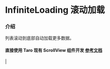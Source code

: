 # InfiniteLoading 滚动加载

### 介绍

列表滚动到底部自动加载更多数据。

#### 直接使用 Taro 现有 ScrollView 组件开发 [参考文档](https://docs.taro.zone/docs/components/viewContainer/scroll-view)

<!-- ### 安装

```javascript
import { createApp } from 'vue';
import { InfiniteLoading } from '@nutui/nutui-taro';

const app = createApp();
app.use(InfiniteLoading);
```

## 代码演示

### 基础用法

在一个页面中，只能有一个 Infiniteloading，不可同时存在两个以及更多。

```html
<div class="infiniteUl" id="scrollDemo">
  <nut-infiniteloading
    pull-icon="JD"
    load-txt="loading"
    load-more-txt="没有啦～"
    :is-open-refresh="true"
    container-id="scrollDemo"
    :has-more="hasMore"
    @load-more="loadMore"
    @refresh="refresh"
  >
    <div class="infiniteLi" v-for="(item, index) in defultList" :key="index">{{ item }}</div>
  </nut-infiniteloading>
</div>
```

```javascript
export default {
  setup() {
    const hasMore = ref(true);

    const state = reactive({
      defultList: ['']
    });

    const loadMore = (done) => {
      setTimeout(() => {
        const curLen = state.defultList.length;

        for (let i = curLen; i < curLen + 10; i++) {
          state.defultList.push(`${i}`);
        }

        if (state.defultList.length > 30) hasMore.value = false;

        done();
      }, 500);
    };

    const refresh = (done) => {
      setTimeout(() => {
        console.log('刷新成功');
        done();
      }, 1000);
    };

    const init = () => {
      for (let i = 0; i < 20; i++) {
        state.defultList.push(`${i}`);
      }
    };
    onMounted(() => {
      init();
    });
    return {
      ...toRefs(state),
      loadMore,
      hasMore,
      refresh
    };
  }
};
```

## API

### Props

| 参数            | 说明                       | 类型    | 默认值                                                                                                                         |
| --------------- | -------------------------- | ------- | ------------------------------------------------------------------------------------------------------------------------------ |
| has-more        | 是否还有更多数据           | Boolean | `true`                                                                                                                         |
| container-id    | 必填，设置滚动节点 ID      | String  | `''`                                                                                                                           |
| load-more-txt   | “没有更多数”据展示文案     | String  | `'哎呀，这里是底部了啦'`                                                                                                       |
| is-open-refresh | 是否开启下拉刷新           | Boolean | `false`                                                                                                                        |
| pull-icon       | 下拉刷新[图标名称](#/icon) | String  | <img src="https://img10.360buyimg.com/imagetools/jfs/t1/169863/6/4565/6306/60125948E7e92774e/40b3a0cf42852bcb.png" width=40/>  |
| pull-txt        | 下拉刷新提示文案           | String  | `松手刷新`                                                                                                                     |
| load-icon       | 上拉加载[图标名称](#/icon) | Boolean | <img src="https://img10.360buyimg.com/imagetools/jfs/t1/169863/6/4565/6306/60125948E7e92774e/40b3a0cf42852bcb.png" width=40 /> |
| load-txt        | 上拉加载提示文案           | String  | `加载中...`                                                                                                                    |

### Events

| 事件名        | 说明               | 回调参数                      |
| ------------- | ------------------ | ----------------------------- | --- |
| load-more     | 继续加载的回调函数 | done 函数，用于关闭加载中状态 |
| scroll-change | 实时监听滚动高度   | 滚动高度                      |
| refresh       | 下拉刷新事件回调   | done 函数，用于关闭加载中状态 | --> |
